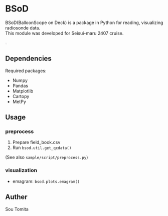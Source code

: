 # BSoD
BSoD(BalloonScope on Deck) is a package in Python for reading, visualizing radiosonde data.  
This module was developed for Seisui-maru 2407 cruise.

<img src="./fig/emagram.png" width=5>

## Dependencies
Required packages:
- Numpy
- Pandas
- Matplotlib
- Cartopy
- MetPy

## Usage
### preprocess
1. Prepare field_book.csv
2. Run ```bsod.util.get_qcdata()```  

(See also ```sample/script/preprocess.py```)
### visualization
- emagram: ```bsod.plots.emagram()```
## Auther
Sou Tomita


